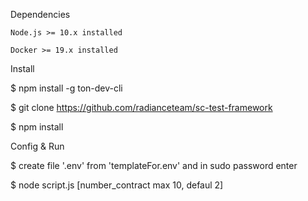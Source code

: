 
Dependencies

    Node.js >= 10.x installed

    Docker >= 19.x installed

Install

$ npm install -g ton-dev-cli

$ git clone https://github.com/radianceteam/sc-test-framework

$ npm install

Config & Run

$ create file '.env' from 'templateFor.env' and in sudo password enter

$ node script.js [number_contract max 10, defaul 2]
